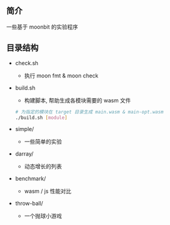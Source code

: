 ## 简介

一些基于 moonbit 的实验程序

## 目录结构

- check.sh
  - 执行 moon fmt & moon check
- build.sh

  - 构建脚本, 帮助生成各模块需要的 wasm 文件

  ```bash
  # 为指定的模块在 target 目录生成 main.wasm & main-opt.wasm
  ./build.sh [module]
  ```

- simple/
  - 一些简单的实验
- darray/
  - 动态增长的列表
- benchmark/
  - wasm / js 性能对比
- throw-ball/
  - 一个抛球小游戏
